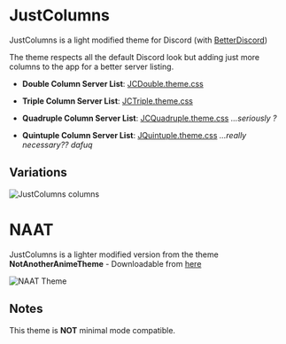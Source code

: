 # JustColumns
JustColumns is a light modified theme for Discord (with [BetterDiscord](https://github.com/rauenzi/BetterDiscordApp/releases/latest))

The theme respects all the default Discord look but adding just more columns to the app for a better server listing.

* **Double Column Server List**: [JCDouble.theme.css](https://github.com/Qu4k3/JustColumns/blob/master/JCDouble.theme.css)

* **Triple Column Server List**: [JCTriple.theme.css](https://github.com/Qu4k3/JustColumns/blob/master/JCTriple.theme.css)

* **Quadruple Column Server List**: [JCQuadruple.theme.css](https://github.com/Qu4k3/JustColumns/blob/master/JCQuadruple.theme.css) _...seriously ?_

* **Quintuple Column Server List**: [JQuintuple.theme.css](https://github.com/Qu4k3/JustColumns/blob/master/JQuintuple.theme.css) _...really necessary?? dafuq_

## Variations
![JustColumns columns](https://i.imgur.com/aUHBcGJ.jpg)



# NAAT
JustColumns is a lighter modified version from the theme **NotAnotherAnimeTheme** - Downloadable from [here][1]

![NAAT Theme](https://i.imgur.com/NZPhaIb.jpg)

[1]: https://github.com/puckzxz/NotAnotherAnimeTheme

## Notes
This theme is **NOT** minimal mode compatible.

